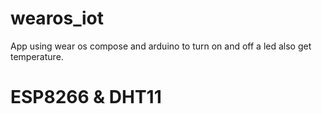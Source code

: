 # wearos_iot
App using wear os compose and arduino to turn on and off a led also get temperature.
# ESP8266 & DHT11
